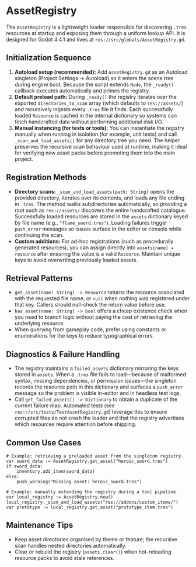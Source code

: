 # AssetRegistry

The `AssetRegistry` is a lightweight loader responsible for discovering `.tres` resources at startup and exposing them through a uniform lookup API. It is designed for Godot 4.4.1 and lives at `res://src/globals/AssetRegistry.gd`.

## Initialization Sequence
1. **Autoload setup (recommended):** Add `AssetRegistry.gd` as an Autoload singleton (Project Settings → Autoload) so it enters the scene tree during engine boot. Because the script extends `Node`, the `_ready()` callback executes automatically and primes the registry.
2. **Default preload path:** During `_ready()` the registry iterates over the exported `directories_to_scan` array (which defaults to `res://assets/`) and recursively ingests every `.tres` file it finds. Each successfully loaded `Resource` is cached in the internal dictionary so systems can fetch handcrafted data without performing additional disk I/O.
3. **Manual instancing (for tests or tools):** You can instantiate the registry manually when running in isolation (for example, unit tests) and call `_scan_and_load_assets()` for any directory tree you need. The helper preserves the recursive scan behaviour used at runtime, making it ideal for verifying new asset packs before promoting them into the main project.

## Registration Methods
- **Directory scans:** `_scan_and_load_assets(path: String)` opens the provided directory, iterates over its contents, and loads any file ending in `.tres`. The method walks subdirectories automatically, so providing a root such as `res://assets/` discovers the entire handcrafted catalogue. Successfully loaded resources are stored in the `assets` dictionary keyed by file name (e.g., `"flame_sword.tres"`). Loading failures trigger `push_error` messages so issues surface in the editor or console while continuing the scan.
- **Custom additions:** For ad-hoc registrations (such as procedurally generated resources), you can assign directly into `assets[name] = resource` after ensuring the value is a valid `Resource`. Maintain unique keys to avoid overwriting previously loaded assets.

## Retrieval Patterns
- `get_asset(name: String) -> Resource` returns the resource associated with the requested file name, or `null` when nothing was registered under that key. Callers should null-check the return value before use.
- `has_asset(name: String) -> bool` offers a cheap existence check when you need to branch logic without paying the cost of retrieving the underlying resource.
- When querying from gameplay code, prefer using constants or enumerations for the keys to reduce typographical errors.

## Diagnostics & Failure Handling
- The registry maintains a `failed_assets` dictionary mirroring the keys stored in `assets`. When a `.tres` file fails to load—because of malformed syntax, missing dependencies, or permission issues—the singleton records the resource path in this dictionary and surfaces a `push_error` message so the problem is visible in-editor and in headless test logs.
- Call `get_failed_assets() -> Dictionary` to obtain a duplicate of the current failure map. Automated tests (see `res://src/tests/TestAssetRegistry.gd`) leverage this to ensure corrupted files do not crash the loader and that the registry advertises which resources require attention before shipping.

## Common Use Cases
```gdscript
# Example: retrieving a preloaded asset from the singleton registry.
var sword_data := AssetRegistry.get_asset("heroic_sword.tres")
if sword_data:
    inventory.add_item(sword_data)
else:
    push_warning("Missing asset: heroic_sword.tres")
```

```gdscript
# Example: manually extending the registry during a tool pipeline.
var local_registry := AssetRegistry.new()
local_registry._scan_and_load_assets("res://addons/custom_items/")
var prototype := local_registry.get_asset("prototype_item.tres")
```

## Maintenance Tips
- Keep asset directories organised by theme or feature; the recursive scan handles nested directories automatically.
- Clear or rebuild the registry (`assets.clear()`) when hot-reloading resource packs to avoid stale references.
